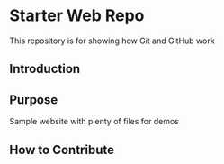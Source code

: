 # Starter Web Repo

This repository is for showing how Git and GitHub work
## Introduction

## Purpose

Sample website with plenty of files for demos

## How to Contribute